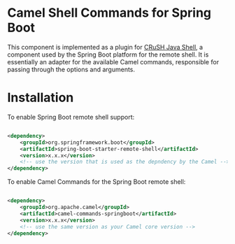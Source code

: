 # Camel Shell Commands for Spring Boot

This component is implemented as a plugin for [CRuSH Java Shell](http://www.crashub.org/), a component used by the Spring Boot platform for the remote shell.
It is essentially an adapter for the available Camel commands, responsible for passing through the options and arguments.

# Installation

To enable Spring Boot remote shell support:

```xml

<dependency>
    <groupId>org.springframework.boot</groupId>
    <artifactId>spring-boot-starter-remote-shell</artifactId>
    <version>x.x.x</version>
    <!-- use the version that is used as the depndency by the Camel -->
</dependency>

```

To enable Camel Commands for the Spring Boot remote shell:

```xml

<dependency>
    <groupId>org.apache.camel</groupId>
    <artifactId>camel-commands-springboot</artifactId>
    <version>x.x.x</version>
    <!-- use the same version as your Camel core version -->
</dependency>

```


